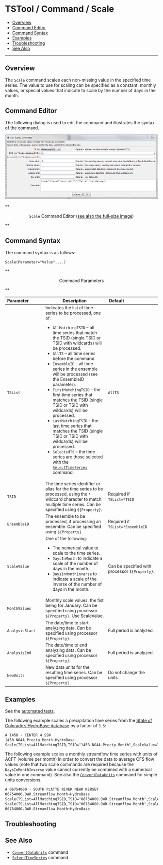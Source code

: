 # TSTool / Command / Scale #

* [Overview](#overview)
* [Command Editor](#command-editor)
* [Command Syntax](#command-syntax)
* [Examples](#examples)
* [Troubleshooting](#troubleshooting)
* [See Also](#see-also)

-------------------------

## Overview ##

The `Scale` command scales each non-missing value in the specified time series.
The value to use for scaling can be specified as a constant,
monthly values, or special values that indicate to scale by the number of days in the month.

## Command Editor ##

The following dialog is used to edit the command and illustrates the syntax of the command.

![Scale](Scale.png)

**<p style="text-align: center;">
`Scale` Command Editor (<a href="../Scale.png">see also the full-size image</a>)
</p>**

## Command Syntax ##

The command syntax is as follows:

```text
Scale(Parameter="Value",...)
```
**<p style="text-align: center;">
Command Parameters
</p>**

|**Parameter**&nbsp;&nbsp;&nbsp;&nbsp;&nbsp;&nbsp;&nbsp;&nbsp;&nbsp;&nbsp;&nbsp;|**Description**|**Default**&nbsp;&nbsp;&nbsp;&nbsp;&nbsp;&nbsp;&nbsp;&nbsp;&nbsp;&nbsp;&nbsp;&nbsp;&nbsp;&nbsp;&nbsp;&nbsp;&nbsp;&nbsp;&nbsp;&nbsp;&nbsp;&nbsp;&nbsp;&nbsp;&nbsp;&nbsp;&nbsp;|
|--------------|-----------------|-----------------|
|`TSList`|Indicates the list of time series to be processed, one of:<br><ul><li>`AllMatchingTSID` – all time series that match the TSID (single TSID or TSID with wildcards) will be processed.</li><li>`AllTS` – all time series before the command.</li><li>`EnsembleID` – all time series in the ensemble will be processed (see the EnsembleID parameter).</li><li>`FirstMatchingTSID` – the first time series that matches the TSID (single TSID or TSID with wildcards) will be processed.</li><li>`LastMatchingTSID` – the last time series that matches the TSID (single TSID or TSID with wildcards) will be processed.</li><li>`SelectedTS` – the time series are those selected with the [`SelectTimeSeries`](../SelectTimeSeries/SelectTimeSeries.md) command.</li></ul> | `AllTS` |
|`TSID`|The time series identifier or alias for the time series to be processed, using the `*` wildcard character to match multiple time series.  Can be specified using `${Property}`.|Required if `TSList=*TSID`|
|`EnsembleID`|The ensemble to be processed, if processing an ensemble. Can be specified using `${Property}`.|Required if `TSList=*EnsembleID`|
|`ScaleValue`|One of the following:<ul><li>The numerical value to scale to the time series.</li><li>`DaysInMonth` to indicate a scale of the number of days in the month.</li><li>`DaysInMonthInverse` to indicate a scale of the inverse of the number of days in the month.|</li></ul><br>Can be specified with processor `${Property}`.|None – must be specified.|
|`MonthValues`|Monthly scale values, the fist being for January.  Can be specified using processor `${Property}`.	Use ScaleValue.|
|`AnalysisStart`|The date/time to start analyzing data.  Can be specified using processor `${Property}`.|Full period is analyzed.|
|`AnalysisEnd`|The date/time to end analyzing data.  Can be specified using processor `${Property}`.|Full period is analyzed.|
|`NewUnits`|New data units for the resulting time series.  Can be specified using processor `${Property}`.|Do not change the units.|

## Examples ##

See the [automated tests](https://github.com/OpenCDSS/cdss-app-tstool-test/tree/master/test/regression/commands/general/Scale).

The following example scales a precipitation time series from the [State of Colorado’s HydroBase database](../../datastore-ref/CO-HydroBase/CO-HydroBase.md)
by a factor of `3.5`:

```text
# 1458 - CENTER 4 SSW
1458.NOAA.Precip.Month~HydroBase
Scale(TSList=AllMatchingTSID,TSID="1458.NOAA.Precip.Month",ScaleValue=3.5)
```

The following example scales a monthly streamflow time series with
units of ACFT (volume per month) in order to convert the data to average
CFS flow values (note that two scale commands are required because the
`DaysInMonthInverse` value cannot currently be combined with a numerical value in one command).
See also the [`ConvertDataUnits`](../ConvertDataUnits/ConvertDataUnits.md)
command for simple units conversions.

```
# 06754000 - SOUTH PLATTE RIVER NEAR KERSEY
06754000.DWR.Streamflow.Month~HydroBase
Scale(TSList=AllMatchingTSID,TSID="06754000.DWR.Streamflow.Month",ScaleValue=.5042)
Scale(TSList=AllMatchingTSID,TSID="06754000.DWR.Streamflow.Month",ScaleValue=DaysInMonthInverse,NewUnits="CFS")
06754000.DWR.Streamflow.Month~HydroBase
```
## Troubleshooting ##

## See Also ##

* [`ConvertDataUnits`](../ConvertDataUnits/ConvertDataUnits.md) command
* [`SelectTimeSeries`](../SelectTimeSeries/SelectTimeSeries.md) command
